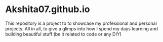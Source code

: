 # Akshita07.github.io

This repository is a project to to showcase my professional and personal projects. All in all, to give a glimps into how I spend my days learning and building beautiful stuff (be it related to code or any DIY)
